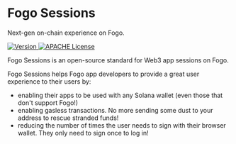 # Fogo Sessions

Next-gen on-chain experience on Fogo.

<p>
  <a href="https://www.npmjs.com/package/@fogo/sessions-sdk-react">
    <picture>
      <source media="(prefers-color-scheme: dark)" srcset="https://img.shields.io/npm/v/@fogo/sessions-sdk?colorA=21262d&colorB=21262d&style=flat">
      <img src="https://img.shields.io/npm/v/@fogo/sessions-sdk?colorA=21262d&colorB=21262d&style=flat" alt="Version">
    </picture>
  </a>
  <a href="https://github.com/fogo-foundation/fogo-sessions/blob/main/LICENSE-APACHE">
    <picture>
      <source media="(prefers-color-scheme: dark)" srcset="https://img.shields.io/badge/license-APACHE-blue.svg?colorA=21262d&colorB=21262d&style=flat">
      <img src="https://img.shields.io/badge/license-APACHE-blue.svg?colorA=f6f8fa&colorB=f6f8fa&style=flat" alt="APACHE License">
    </picture>
  </a>
</p>


Fogo Sessions is an open-source standard for Web3 app sessions on Fogo.

Fogo Sessions helps Fogo app developers to provide a great user experience to their users by:
- enabling their apps to be used with any Solana wallet (even those that don't support Fogo!)
- enabling gasless transactions. No more sending some dust to your address to rescue stranded funds!
- reducing the number of times the user needs to sign with their browser wallet. They only need to sign once to log in!
